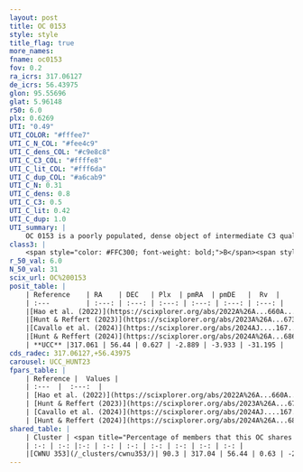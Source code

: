 ```yaml
---
layout: post
title: OC 0153
style: style
title_flag: true
more_names: 
fname: oc0153
fov: 0.2
ra_icrs: 317.06127
de_icrs: 56.43975
glon: 95.55696
glat: 5.96148
r50: 6.0
plx: 0.6269
UTI: "0.49"
UTI_COLOR: "#fffee7"
UTI_C_N_COL: "#fee4c9"
UTI_C_dens_COL: "#c9e8c8"
UTI_C_C3_COL: "#ffffe8"
UTI_C_lit_COL: "#fff6da"
UTI_C_dup_COL: "#a6cab9"
UTI_C_N: 0.31
UTI_C_dens: 0.8
UTI_C_C3: 0.5
UTI_C_lit: 0.42
UTI_C_dup: 1.0
UTI_summary: |
    OC 0153 is a poorly populated, dense object of intermediate C3 quality. It was recently reported in the literature. This object shares a large percentage of members with a later reported entry.
class3: |
    <span style="color: #FFC300; font-weight: bold;">B</span><span style="color: #FFC300; font-weight: bold;">B</span>
r_50_val: 6.0
N_50_val: 31
scix_url: OC%200153
posit_table: |
    | Reference    | RA    | DEC   | Plx  | pmRA  | pmDE   |  Rv  |
    | :---         | :---: | :---: | :---: | :---: | :---: | :---: |
    |[Hao et al. (2022)](https://scixplorer.org/abs/2022A%26A...660A...4H) | 317.105 | 56.424 | 0.627 | -2.887 | -3.963 | -31.289 |
    |[Hunt & Reffert (2023)](https://scixplorer.org/abs/2023A%26A...673A.114H) | 317.039 | 56.464 | 0.629 | -2.884 | -3.942 | -24.533 |
    |[Cavallo et al. (2024)](https://scixplorer.org/abs/2024AJ....167...12C) | 317.044 | 56.437 | 0.626 | -- | -- | -- |
    |[Hunt & Reffert (2024)](https://scixplorer.org/abs/2024A%26A...686A..42H) | 317.039 | 56.464 | 0.629 | -2.884 | -3.942 | -24.533 |
    | **UCC** |317.061 | 56.44 | 0.627 | -2.889 | -3.933 | -31.195 | 
cds_radec: 317.06127,+56.43975
carousel: UCC_HUNT23
fpars_table: |
    | Reference |  Values |
    | :---  |  :---:  |
    | [Hao et al. (2022)](https://scixplorer.org/abs/2022A%26A...660A...4H) | `AG=1.6, age=7.8, Z=0.025` |
    | [Hunt & Reffert (2023)](https://scixplorer.org/abs/2023A%26A...673A.114H) | `AV50=2.919, diffAV50=2.048, MOD50=10.94, logAge50=7.794` |
    | [Cavallo et al. (2024)](https://scixplorer.org/abs/2024AJ....167...12C) | `AV50=2.68, dMod50=10.98, logAge50=8.02, [Fe/H]50=0.26` |
    | [Hunt & Reffert (2024)](https://scixplorer.org/abs/2024A%26A...686A..42H) | `MassJ=301.522` |
shared_table: |
    | Cluster | <span title="Percentage of members that this OC shares with the ones listed">%</span>   | RA   | DEC   | Plx   | pmRA  | pmDE  | Rv | UTI |
    | :-: | :-: |:-: | :-: | :-: | :-: | :-: | :-: | :-: |
    |[CWNU 353](/_clusters/cwnu353/)| 90.3 | 317.04 | 56.44 | 0.63 | -2.89 | -3.94 | -31.19 |0.02 |
---
```

